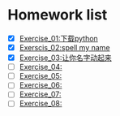 # Homework list
- [x] [Exercise_01:下载python]() 
- [x] [Exerscis_02:spell my name](https://www.zybuluo.com/zefengWu/note/505238) 
- [x] [Exercise_03:让你名字动起来](exercise-03/Ex-3.md) 
- [ ] [Exercise_04:]() 
- [ ] [Exercise_05:]() 
- [ ] [Exercise_06:]() 
- [ ] [Exercise_07:]() 
- [ ] [Exercise_08:]() 
